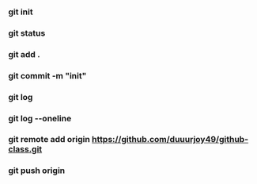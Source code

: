 ### git init
### git status
### git add .
### git commit -m "init"
### git log
### git log --oneline
### git remote add origin https://github.com/duuurjoy49/github-class.git
### git push origin 